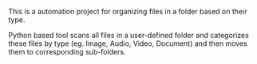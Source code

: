 This is a automation project for organizing files in a folder based on their type. 

Python based tool scans all files in a user-defined folder and categorizes these files by type (eg. Image, Audio, Video, Document) and then moves them to corresponding sub-folders.
